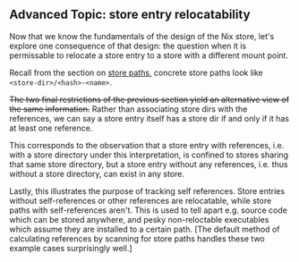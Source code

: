 ## Advanced Topic: store entry relocatability

Now that we know the fundamentals of the design of the Nix store, let's explore one consequence of that design: the question when it is permissable to relocate a store entry to a store with a different mount point.

Recall from the section on [store paths](./store-paths.md), concrete store paths look like `<store-dir>/<hash>-<name>`.

~~The two final restrictions of the previous section yield an alternative view of the same information.~~
Rather than associating store dirs with the references, we can say a store entry itself has a store dir if and only if it has at least one reference.

This corresponds to the observation that a store entry with references, i.e. with a store directory under this interpretation, is confined to stores sharing that same store directory, but a store entry without any references, i.e. thus without a store directory, can exist in any store.

Lastly, this illustrates the purpose of tracking self references.
Store entries without self-references or other references are relocatable, while store paths with self-references aren't.
This is used to tell apart e.g. source code which can be stored anywhere, and pesky non-reloctable executables which assume they are installed to a certain path.
\[The default method of calculating references by scanning for store paths handles these two example cases surprisingly well.\]
